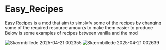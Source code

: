 # Easy_Recipes

Easy Recipes is a mod that aim to simplyfy some of the recipes by changing some of the required resource amounts to make them easier to produce Below is some examples of recipes between vanilla and the mod

![Skærmbillede 2025-04-21 002355](https://github.com/user-attachments/assets/e1a4bbbd-d3a0-498c-bd24-63f51976de11)  ![Skærmbillede 2025-04-21 002639](https://github.com/user-attachments/assets/ed99e8b1-82bf-4b7c-a349-a5ff61e46e5e)

